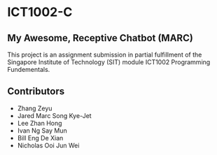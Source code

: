# ICT1002-C
## My Awesome, Receptive Chatbot (MARC)
This project is an assignment submission in partial fulfillment of the Singapore Institute of Technology (SIT) module ICT1002 Programming Fundementals.

## Contributors
- Zhang Zeyu
- Jared Marc Song Kye-Jet
- Lee Zhan Hong
- Ivan Ng Say Mun
- Bill Eng De Xian
- Nicholas Ooi Jun Wei